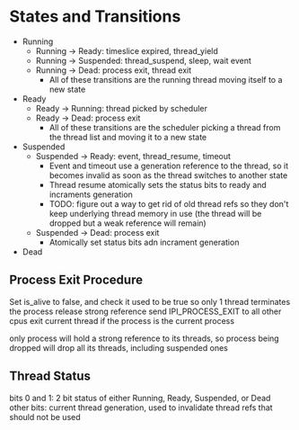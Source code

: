 # States and Transitions

- Running
	- Running -> Ready: timeslice expired, thread_yield
	- Running -> Suspended: thread_suspend, sleep, wait event
	- Running -> Dead: process exit, thread exit
		- All of these transitions are the running thread moving itself to a new state
- Ready
	- Ready -> Running: thread picked by scheduler
	- Ready -> Dead: process exit
		- All of these transitions are the scheduler picking a thread from the thread list and moving it to a new state
- Suspended
	- Suspended -> Ready: event, thread_resume, timeout
		- Event and timeout use a generation reference to the thread, so it becomes invalid as soon as the thread switches to another state
		- Thread resume atomically sets the status bits to ready and incraments generation
		- TODO: figure out a way to get rid of old thread refs so they don't keep underlying thread memory in use (the thread will be dropped but a weak reference will remain)
	- Suspended -> Dead: process exit
		- Atomically set status bits adn incrament generation
- Dead

## Process Exit Procedure

Set is_alive to false, and check it used to be true so only 1 thread terminates the process
release strong reference
send IPI_PROCESS_EXIT to all other cpus
exit current thread if the process is the current process

only process will hold a strong reference to its threads, so process being dropped will drop all its threads, including suspended ones

## Thread Status

bits 0 and 1: 2 bit status of either Running, Ready, Suspended, or Dead
other bits: current thread generation, used to invalidate thread refs that should not be used
